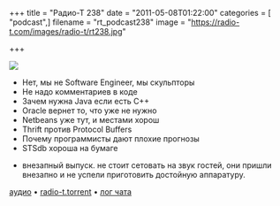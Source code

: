 +++
title = "Радио-Т 238"
date = "2011-05-08T01:22:00"
categories = [ "podcast",]
filename = "rt_podcast238"
image = "https://radio-t.com/images/radio-t/rt238.jpg"

+++

![](https://radio-t.com/images/radio-t/rt238.jpg)

- Нет, мы не Software Engineer, мы скульпторы
- Не надо комментариев в коде
- Зачем нужна Java если есть C++
- Oracle вернет то, что уже не нужно
- Netbeans уже тут, и местами хорош
- Thrift против Protocol Buffers
- Почему программисты дают плохие прогнозы
- STSdb хороша на бумаге
* внезапный выпуск. не стоит сетовать на звук гостей, они пришли внезапно и не успели приготовить достойную аппаратуру.

[аудио](https://archive.rucast.net/radio-t/media/rt_podcast238.mp3) • [radio-t.torrent](http://www.radio-t.com/torrents/rt_podcast238.mp3.torrent) • [лог чата](http://chat.radio-t.com/logs/radio-t-238.html)<audio src="https://archive.rucast.net/radio-t/media/rt_podcast238.mp3" preload="none"></audio>